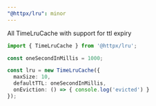 ```yaml
---
"@httpx/lru": minor
---
```


All TimeLruCache with support for ttl expiry

```typescript
import { TimeLruCache } from '@httpx/lru';

const oneSecondInMillis = 1000;

const lru = new TimeLruCache({
  maxSize: 10,
  defaultTTL: oneSecondInMillis,
  onEviction: () => { console.log('evicted') }
});
```